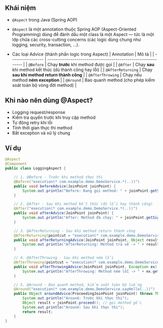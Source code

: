 ## Khái niệm

- `@Aspect` trong Java (Spring AOP)
- `@Aspect` là một annotation thuộc Spring AOP (Aspect-Oriented Programming) dùng để đánh dấu một class là một Aspect — tức là một lớp chứa các cross-cutting concerns (các logic dùng chung như logging, security, transaction, ...).

- Các loại Advice (thành phần logic trong Aspect)
| Annotation        | Mô tả                                                         |
| ----------------- | ------------------------------------------------------------- |
| `@Before`         | Chạy **trước** khi method được gọi                            |
| `@After`          | Chạy **sau** khi method kết thúc (dù thành công hay lỗi)      |
| `@AfterReturning` | Chạy **sau khi method return thành công**                     |
| `@AfterThrowing`  | Chạy nếu method **ném exception**                             |
| `@Around`         | Bao quanh method (cho phép kiểm soát toàn bộ vòng đời method) |

## Khi nào nên dùng @Aspect?
- Logging request/response
- Kiểm tra quyền trước khi truy cập method
- Tự động retry khi lỗi
- Tính thời gian thực thi method
- Bắt exception và xử lý chung

## Ví dụ

```java
@Aspect
@Component
public class LoggingAspect {

    // 1. @Before - Trước khi method thực thi
    @Before("execution(* com.example.demo.DemoService.*(..))")
    public void beforeAdvice(JoinPoint joinPoint) {
        System.out.println("Before: Đang gọi method: " + joinPoint.getSignature().getName());
    }

    // 2. @After - Sau khi method kết thúc (dù lỗi hay thành công)
    @After("execution(* com.example.demo.DemoService.*(..))")
    public void afterAdvice(JoinPoint joinPoint) {
        System.out.println("After: Method đã chạy: " + joinPoint.getSignature().getName());
    }

    // 3. @AfterReturning - Sau khi method return thành công
    @AfterReturning(pointcut = "execution(* com.example.demo.DemoService.sayHello(..))", returning = "result")
    public void afterReturningAdvice(JoinPoint joinPoint, Object result) {
        System.out.println("AfterReturning: Method trả về -> " + result);
    }

    // 4. @AfterThrowing - Sau khi method ném lỗi
    @AfterThrowing(pointcut = "execution(* com.example.demo.DemoService.throwException(..))", throwing = "ex")
    public void afterThrowingAdvice(JoinPoint joinPoint, Exception ex) {
        System.out.println("AfterThrowing: Method ném lỗi -> " + ex.getMessage());
    }

    // 5. @Around - Bao quanh method, kiểm soát toàn bộ luồng
    @Around("execution(* com.example.demo.DemoService.sayHello(..))")
    public Object aroundAdvice(ProceedingJoinPoint joinPoint) throws Throwable {
        System.out.println("Around: Trước khi thực thi");
        Object result = joinPoint.proceed(); // gọi method gốc
        System.out.println("Around: Sau khi thực thi");
        return result;
    }
}
```